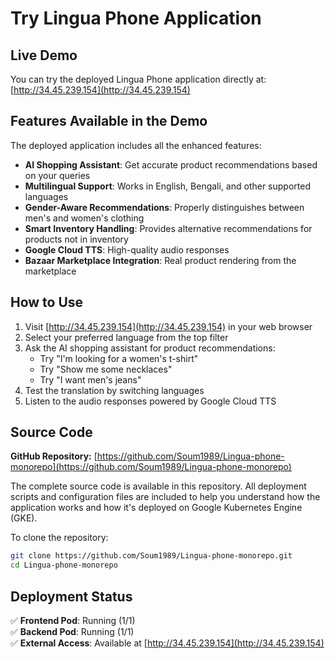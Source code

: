 # Try Lingua Phone Application

## Live Demo

You can try the deployed Lingua Phone application directly at: [http://34.45.239.154](http://34.45.239.154)

## Features Available in the Demo

The deployed application includes all the enhanced features:

- **AI Shopping Assistant**: Get accurate product recommendations based on your queries
- **Multilingual Support**: Works in English, Bengali, and other supported languages
- **Gender-Aware Recommendations**: Properly distinguishes between men's and women's clothing
- **Smart Inventory Handling**: Provides alternative recommendations for products not in inventory
- **Google Cloud TTS**: High-quality audio responses
- **Bazaar Marketplace Integration**: Real product rendering from the marketplace

## How to Use

1. Visit [http://34.45.239.154](http://34.45.239.154) in your web browser
2. Select your preferred language from the top filter
3. Ask the AI shopping assistant for product recommendations:
   - Try "I'm looking for a women's t-shirt"
   - Try "Show me some necklaces"
   - Try "I want men's jeans"
4. Test the translation by switching languages
5. Listen to the audio responses powered by Google Cloud TTS

## Source Code

**GitHub Repository:** [https://github.com/Soum1989/Lingua-phone-monorepo](https://github.com/Soum1989/Lingua-phone-monorepo)

The complete source code is available in this repository. All deployment scripts and configuration files are included to help you understand how the application works and how it's deployed on Google Kubernetes Engine (GKE).

To clone the repository:

```bash
git clone https://github.com/Soum1989/Lingua-phone-monorepo.git
cd Lingua-phone-monorepo
```

## Deployment Status

✅ **Frontend Pod**: Running (1/1)  
✅ **Backend Pod**: Running (1/1)  
✅ **External Access**: Available at [http://34.45.239.154](http://34.45.239.154)